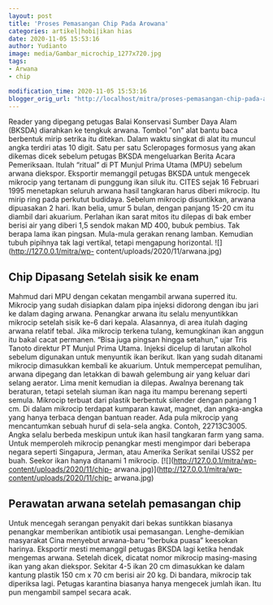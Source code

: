 ```yaml
---
layout: post
title: 'Proses Pemasangan Chip Pada Arowana'
categories: artikel|hobi|ikan hias
date: 2020-11-05 15:53:16
author: Yudianto
image: media/Gambar_microchip_1277x720.jpg
tags:
- Arwana
- chip

modification_time: 2020-11-05 15:53:16
blogger_orig_url: "http://localhost/mitra/proses-pemasangan-chip-pada-arowana.html"
---
```


Reader yang dipegang petugas Balai Konservasi Sumber Daya Alam (BKSDA)
diarahkan ke tengkuk arwana. Tombol "on" alat bantu baca berbentuk mirip
setrika itu ditekan. Dalam waktu singkat di alat itu muncul angka terdiri atas
10 digit. Satu per satu Scleropages formosus yang akan dikemas dicek sebelum
petugas BKSDA mengeluarkan Berita Acara Pemeriksaan. Itulah “ritual” di PT
Munjul Prima Utama (MPU) sebelum arwana diekspor. Eksportir memanggil petugas
BKSDA untuk mengecek mikrocip yang tertanam di punggung ikan siluk itu. CITES
sejak 16 Februari 1995 menetapkan seluruh arwana hasil tangkaran harus diberi
mikrocip. Itu mirip ring pada perkutut budidaya. Sebelum mikrocip disuntikkan,
arwana dipuasakan 2 hari. Ikan belia, umur 5 bulan, dengan panjang 15-20 cm
itu diambil dari akuarium. Perlahan ikan sarat mitos itu dilepas di bak ember
berisi air yang diberi 1,5 sendok makan MD 400, bubuk pembius. Tak berapa lama
ikan pingsan. Mula-mula gerakan renang lamban. Kemudian tubuh pipihnya tak
lagi vertikal, tetapi mengapung horizontal. ![](http://127.0.0.1/mitra/wp-
content/uploads/2020/11/arwana.jpg)

## Chip Dipasang Setelah sisik ke enam

Mahmud dari MPU dengan cekatan mengambil arwana superred itu. Mikrocip yang
sudah disiapkan dalam pipa injeksi didorong dengan ibu jari ke dalam daging
arwana. Penangkar arwana itu selalu menyuntikkan mikrocip setelah sisik ke-6
dari kepala. Alasannya, di area itulah daging arwana relatif tebal. Jika
mikrocip terkena tulang, kemungkinan ikan anggun itu bakal cacat permanen.
“Bisa juga pingsan hingga setahun,” ujar Tris Tanoto direktur PT Munjul Prima
Utama. Injeksi dicelup di larutan alkohol sebelum digunakan untuk menyuntik
ikan berikut. Ikan yang sudah ditanami mikrocip dimasukkan kembali ke
akuarium. Untuk mempercepat pemulihan, arwana dipegang dan letakkan di bawah
gelembung air yang keluar dari selang aerator. Lima menit kemudian ia dilepas.
Awalnya berenang tak beraturan, tetapi setelah siuman ikan naga itu mampu
berenang seperti semula. Mikrocip terbuat dari plastik berbentuk silender
dengan panjang 1 cm. Di dalam mikrocip terdapat kumparan kawat, magnet, dan
angka-angka yang hanya terbaca dengan bantuan reader. Ada pula mikrocip yang
mencantumkan sebuah huruf di sela-sela angka. Contoh, 22713C3005. Angka selalu
berbeda meskipun untuk ikan hasil tangkaran farm yang sama. Untuk memperoleh
mikrocip penangkar mesti mengimpor dari beberapa negara seperti Singapura,
Jerman, atau Amerika Serikat senilai USS2 per buah. Seekor ikan hanya ditanami
1 mikrocip. [![](http://127.0.0.1/mitra/wp-content/uploads/2020/11/chip-
arwana.jpg)](http://127.0.0.1/mitra/wp-content/uploads/2020/11/chip-
arwana.jpg)

## Perawatan arwana setelah pemasangan chip

Untuk mencegah serangan penyakit dari bekas suntikkan biasanya penangkar
memberikan antibiotik usai pemasangan. Lenghe-demikian masyarakat Cina
menyebut arwana-baru “berbuka puasa” keesokan harinya. Eksportir mesti
memanggil petugas BKSDA lagi ketika hendak mengemas arwana. Setelah dicek,
dicatat nomor mikrocip masing-masing ikan yang akan diekspor. Sekitar 4-5 ikan
20 cm dimasukkan ke dalam kantung plastik 150 cm x 70 cm berisi air 20 kg. Di
bandara, mikrocip tak diperiksa lagi. Petugas karantina biasanya hanya
mengecek jumlah ikan. Itu pun mengambil sampel secara acak.


